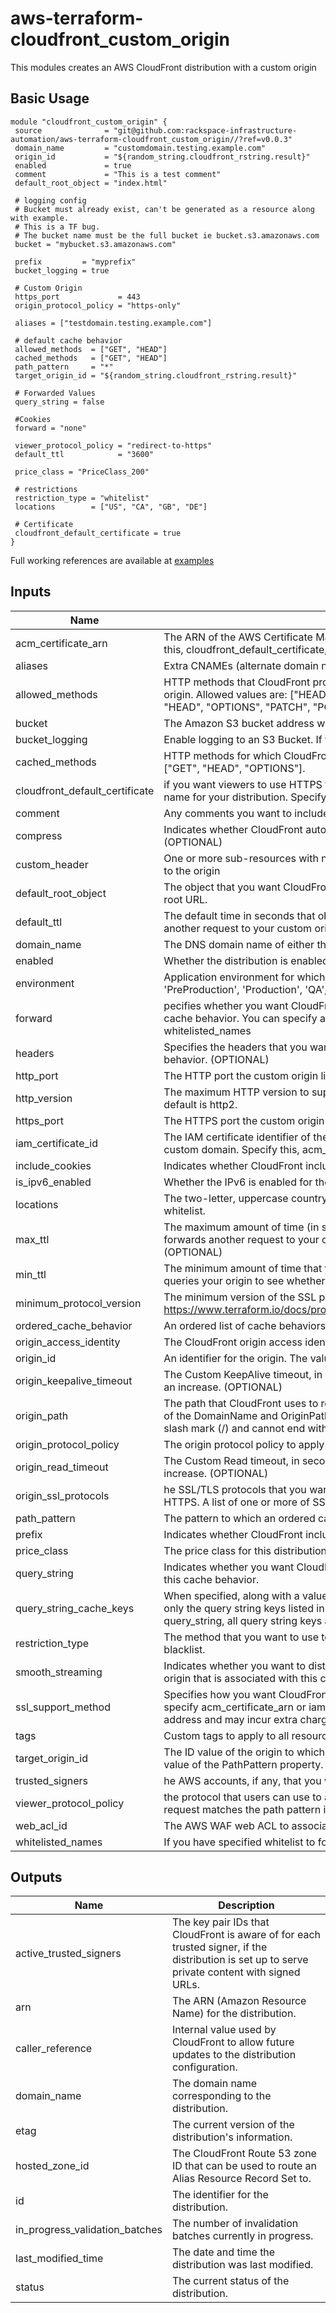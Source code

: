 # aws-terraform-cloudfront_custom_origin

This modules creates an AWS CloudFront distribution with a custom origin

## Basic Usage

```
module "cloudfront_custom_origin" {
 source              = "git@github.com:rackspace-infrastructure-automation/aws-terraform-cloudfront_custom_origin//?ref=v0.0.3"
 domain_name         = "customdomain.testing.example.com"
 origin_id           = "${random_string.cloudfront_rstring.result}"
 enabled             = true
 comment             = "This is a test comment"
 default_root_object = "index.html"

 # logging config
 # Bucket must already exist, can't be generated as a resource along with example.
 # This is a TF bug.
 # The bucket name must be the full bucket ie bucket.s3.amazonaws.com
 bucket = "mybucket.s3.amazonaws.com"

 prefix         = "myprefix"
 bucket_logging = true

 # Custom Origin
 https_port             = 443
 origin_protocol_policy = "https-only"

 aliases = ["testdomain.testing.example.com"]

 # default cache behavior
 allowed_methods  = ["GET", "HEAD"]
 cached_methods   = ["GET", "HEAD"]
 path_pattern     = "*"
 target_origin_id = "${random_string.cloudfront_rstring.result}"

 # Forwarded Values
 query_string = false

 #Cookies
 forward = "none"

 viewer_protocol_policy = "redirect-to-https"
 default_ttl            = "3600"

 price_class = "PriceClass_200"

 # restrictions
 restriction_type = "whitelist"
 locations        = ["US", "CA", "GB", "DE"]

 # Certificate
 cloudfront_default_certificate = true
}
```

Full working references are available at [examples](examples)

## Inputs

| Name | Description | Type | Default | Required |
|------|-------------|:----:|:-----:|:-----:|
| acm\_certificate\_arn | The ARN of the AWS Certificate Manager certificate that you wish to use with this distribution. Specify this, cloudfront_default_certificate, or iam_certificate_id. The ACM certificate must be in US-EAST-1. | string | `""` | no |
| aliases | Extra CNAMEs (alternate domain names), if any, for this distribution. (OPTIONAL) | list | `<list>` | no |
| allowed\_methods | HTTP methods that CloudFront processes and forwards to your Amazon S3 bucket or your custom origin. Allowed values are: ["HEAD", "GET"], ["GET", "HEAD", "OPTIONS"], or ["DELETE", "GET", "HEAD", "OPTIONS", "PATCH", "POST", "PUT"]. | list | `<list>` | no |
| bucket | The Amazon S3 bucket address where access logs are stored | string | `""` | no |
| bucket\_logging | Enable logging to an S3 Bucket. If this is set you must configure below. | string | `"false"` | no |
| cached\_methods | HTTP methods for which CloudFront caches responses. Allowed values are: ["HEAD", "GET"] or ["GET", "HEAD", "OPTIONS"]. | list | `<list>` | no |
| cloudfront\_default\_certificate | if you want viewers to use HTTPS to request your objects and you're using the CloudFront domain name for your distribution. Specify this, acm_certificate_arn, or iam_certificate_id. | string | `""` | no |
| comment | Any comments you want to include about the distribution. (OPTIONAL) | string | `""` | no |
| compress | Indicates whether CloudFront automatically compresses certain files for this cache behavior. (OPTIONAL) | string | `"false"` | no |
| custom\_header | One or more sub-resources with name and value parameters that specify header data that will be sent to the origin | list | `<list>` | no |
| default\_root\_object | The object that you want CloudFront to return (for example, index.html) when an end user requests the root URL. | string | `""` | no |
| default\_ttl | The default time in seconds that objects stay in CloudFront caches before CloudFront forwards another request to your custom origin to determine whether the object has been updated. | string | `"3600"` | no |
| domain\_name | The DNS domain name of either the S3 bucket, or web site of your custom origin. | string | `""` | no |
| enabled | Whether the distribution is enabled to accept end user requests for content. | string | `"true"` | no |
| environment | Application environment for which this is being created. one of: ('Development', 'Integration', 'PreProduction', 'Production', 'QA', 'Staging', 'Test') | string | `"Development"` | no |
| forward | pecifies whether you want CloudFront to forward cookies to the origin that is associated with this cache behavior. You can specify all, none or whitelist. If whitelist, you must include the subsequent whitelisted_names | string | `"all"` | no |
| headers | Specifies the headers that you want Amazon CloudFront to forward to the origin for this cache behavior. (OPTIONAL) | list | `<list>` | no |
| http\_port | The HTTP port the custom origin listens on. | string | `"80"` | no |
| http\_version | The maximum HTTP version to support on the distribution. Allowed values are http1.1 and http2. The default is http2. | string | `"http2"` | no |
| https\_port | The HTTPS port the custom origin listens on. | string | `"443"` | no |
| iam\_certificate\_id | The IAM certificate identifier of the custom viewer certificate for this distribution if you are using a custom domain. Specify this, acm_certificate_arn, or cloudfront_default_certificate. | string | `""` | no |
| include\_cookies | Indicates whether CloudFront includes cookies in access logs. | string | `"false"` | no |
| is\_ipv6\_enabled | Whether the IPv6 is enabled for the distribution. (OPTIONAL) | string | `"false"` | no |
| locations | The two-letter, uppercase country code for a country that you want to include in your blacklist or whitelist. | list | `<list>` | no |
| max\_ttl | The maximum amount of time (in seconds) that an object is in a CloudFront cache before CloudFront forwards another request to your origin to determine whether the object has been updated. (OPTIONAL) | string | `"86400"` | no |
| min\_ttl | The minimum amount of time that you want objects to stay in CloudFront caches before CloudFront queries your origin to see whether the object has been updated. (OPTIONAL) | string | `"0"` | no |
| minimum\_protocol\_version | The minimum version of the SSL protocol that you want CloudFront to use for HTTPS connections. See https://www.terraform.io/docs/providers/aws/r/cloudfront_distribution.html#minimum_protocol_version | string | `"TLSv1.2_2018"` | no |
| ordered\_cache\_behavior | An ordered list of cache behaviors resource for this distribution. (OPTIONAL) | list | `<list>` | no |
| origin\_access\_identity | The CloudFront origin access identity to associate with the origin. You must specify the full origin ID | string | `""` | no |
| origin\_id | An identifier for the origin. The value of Id must be unique within the distribution. | string | n/a | yes |
| origin\_keepalive\_timeout | The Custom KeepAlive timeout, in seconds. By default, AWS enforces a limit of 60. But you can request an increase. (OPTIONAL) | string | `"60"` | no |
| origin\_path | The path that CloudFront uses to request content from an S3 bucket or custom origin. The combination of the DomainName and OriginPath properties must resolve to a valid path. The value must start with a slash mark (/) and cannot end with a slash mark. (OPTIONAL) | string | `""` | no |
| origin\_protocol\_policy | The origin protocol policy to apply to your origin. One of http-only, https-only, or match-viewer. | string | `"https-only"` | no |
| origin\_read\_timeout | The Custom Read timeout, in seconds. By default, AWS enforces a limit of 60. But you can request an increase. (OPTIONAL) | string | `"60"` | no |
| origin\_ssl\_protocols | he SSL/TLS protocols that you want CloudFront to use when communicating with your origin over HTTPS. A list of one or more of SSLv3, TLSv1, TLSv1.1, and TLSv1.2. | list | `<list>` | no |
| path\_pattern | The pattern to which an ordered cache behavior applies. | string | n/a | yes |
| prefix | Indicates whether CloudFront includes cookies in access logs. | string | `""` | no |
| price\_class | The price class for this distribution. One of PriceClass_All, PriceClass_200, PriceClass_100. | string | `"PriceClass_All"` | no |
| query\_string | Indicates whether you want CloudFront to forward query strings to the origin that is associated with this cache behavior. | string | `"false"` | no |
| query\_string\_cache\_keys | When specified, along with a value of true for query_string, all query strings are forwarded, however only the query string keys listed in this argument are cached. When omitted with a value of true for query_string, all query string keys are cached. (OPTIONAL) | list | `<list>` | no |
| restriction\_type | The method that you want to use to restrict distribution of your content by country: none, whitelist, or blacklist. | string | `""` | no |
| smooth\_streaming | Indicates whether you want to distribute media files in Microsoft Smooth Streaming format using the origin that is associated with this cache behavior. (OPTIONAL) | string | `"false"` | no |
| ssl\_support\_method | Specifies how you want CloudFront to serve HTTPS requests. One of vip or sni-only. Required if you specify acm_certificate_arn or iam_certificate_id. NOTE: vip causes CloudFront to use a dedicated IP address and may incur extra charges. | string | `"sni-only"` | no |
| tags | Custom tags to apply to all resources. | map | `<map>` | no |
| target\_origin\_id | The ID value of the origin to which you want CloudFront to route requests when a request matches the value of the PathPattern property. | string | n/a | yes |
| trusted\_signers | he AWS accounts, if any, that you want to allow to create signed URLs for private content. (OPTIONAL) | list | `<list>` | no |
| viewer\_protocol\_policy | the protocol that users can use to access the files in the origin specified by TargetOriginId when a request matches the path pattern in PathPattern. One of allow-all, https-only, or redirect-to-https. | string | n/a | yes |
| web\_acl\_id | The AWS WAF web ACL to associate with this distribution. | string | `""` | no |
| whitelisted\_names | If you have specified whitelist to forward, the whitelisted cookies that you want. | list | `<list>` | no |

## Outputs

| Name | Description |
|------|-------------|
| active\_trusted\_signers | The key pair IDs that CloudFront is aware of for each trusted signer, if the distribution is set up to serve private content with signed URLs. |
| arn | The ARN (Amazon Resource Name) for the distribution. |
| caller\_reference | Internal value used by CloudFront to allow future updates to the distribution configuration. |
| domain\_name | The domain name corresponding to the distribution. |
| etag | The current version of the distribution's information. |
| hosted\_zone\_id | The CloudFront Route 53 zone ID that can be used to route an Alias Resource Record Set to. |
| id | The identifier for the distribution. |
| in\_progress\_validation\_batches | The number of invalidation batches currently in progress. |
| last\_modified\_time | The date and time the distribution was last modified. |
| status | The current status of the distribution. |

